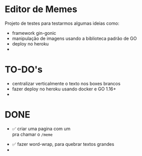 # Editor de Memes

Projeto de testes para testarmos algumas ideias como:

- framework gin-gonic
- manipulação de imagens usando a biblioteca padrão de GO
- deploy no heroku
-

# TO-DO's

* centralizar verticalmente o texto nos boxes brancos
* fazer deploy no heroku usando docker e GO 1.16+
*

# DONE

* ✅ criar uma pagina com um <form> pra chamar o `/meme`
* ✅ fazer word-wrap, para quebrar textos grandes
*